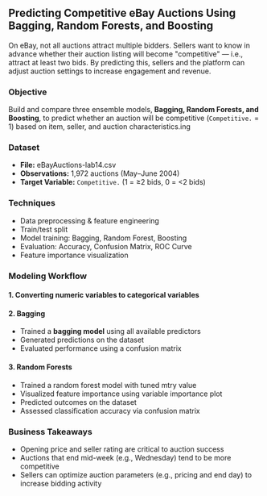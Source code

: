 ## Predicting Competitive eBay Auctions Using Bagging, Random Forests, and Boosting
On eBay, not all auctions attract multiple bidders. Sellers want to know in advance whether their auction listing will become "competitive" — i.e., attract at least two bids. By predicting this, sellers and the platform can adjust auction settings to increase engagement and revenue.

### Objective
Build and compare three ensemble models, **Bagging, Random Forests, and Boosting**, to predict whether an auction will be competitive (```Competitive.``` = 1) based on item, seller, and auction characteristics.ing

### Dataset
- **File:** eBayAuctions-lab14.csv
- **Observations:** 1,972 auctions (May–June 2004)
- **Target Variable:** ```Competitive.``` (1 = ≥2 bids, 0 = <2 bids)

### Techniques
- Data preprocessing & feature engineering
- Train/test split
- Model training: Bagging, Random Forest, Boosting
- Evaluation: Accuracy, Confusion Matrix, ROC Curve
- Feature importance visualization

### Modeling Workflow
#### 1. Converting numeric variables to categorical variables
#### 2. Bagging
- Trained a **bagging model** using all available predictors
- Generated predictions on the dataset
- Evaluated performance using a confusion matrix
#### 3. Random Forests
- Trained a random forest model with tuned mtry value
- Visualized feature importance using variable importance plot
- Predicted outcomes on the dataset
- Assessed classification accuracy via confusion matrix

### Business Takeaways
- Opening price and seller rating are critical to auction success
- Auctions that end mid-week (e.g., Wednesday) tend to be more competitive
- Sellers can optimize auction parameters (e.g., pricing and end day) to increase bidding activity
